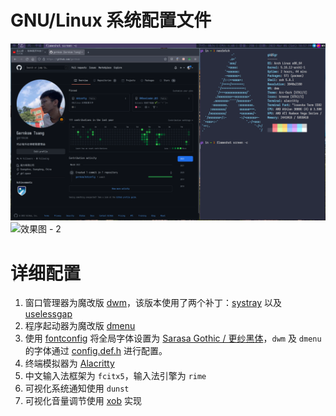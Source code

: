 # GNU/Linux 系统配置文件

![效果图 - 1](screenshot/1.png)
![效果图 - 2](screenshot/2.png)

# 详细配置

1. 窗口管理器为魔改版 [dwm](./dwm)，该版本使用了两个补丁：[systray](https://dwm.suckless.org/patches/systray) 以及 [uselessgap](https://dwm.suckless.org/patches/uselessgap)
2. 程序起动器为魔改版 [dmenu](./dmenu)
3. 使用 [fontconfig](./fontconfig) 将全局字体设置为 [Sarasa Gothic / 更纱黑体](https://github.com/be5invis/Sarasa-Gothic)，`dwm` 及 `dmenu` 的字体通过 [config.def.h](./dwm/config.def.h#L14#L15) 进行配置。
4. 终端模拟器为 [Alacritty](https://github.com/alacritty/alacritty)
5. 中文输入法框架为 `fcitx5`，输入法引擎为 `rime`
6. 可视化系统通知使用 `dunst`
7. 可视化音量调节使用 [xob](https://github.com/florentc/xob) 实现
